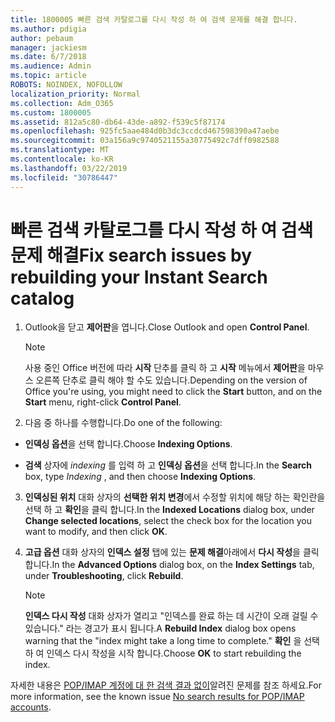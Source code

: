 ```yaml
---
title: 1800005 빠른 검색 카탈로그를 다시 작성 하 여 검색 문제를 해결 합니다.
ms.author: pdigia
author: pebaum
manager: jackiesm
ms.date: 6/7/2018
ms.audience: Admin
ms.topic: article
ROBOTS: NOINDEX, NOFOLLOW
localization_priority: Normal
ms.collection: Adm_O365
ms.custom: 1800005
ms.assetid: 812a5c80-db64-43de-a892-f539c5f87174
ms.openlocfilehash: 925fc5aae484d0b3dc3ccdcd467598390a47aebe
ms.sourcegitcommit: 03a156a9c9740521155a30775492c7dff0982588
ms.translationtype: MT
ms.contentlocale: ko-KR
ms.lasthandoff: 03/22/2019
ms.locfileid: "30786447"
---
```

# <a name="fix-search-issues-by-rebuilding-your-instant-search-catalog"></a><span data-ttu-id="6d5a5-102">빠른 검색 카탈로그를 다시 작성 하 여 검색 문제 해결</span><span class="sxs-lookup"><span data-stu-id="6d5a5-102">Fix search issues by rebuilding your Instant Search catalog</span></span>

1. <span data-ttu-id="6d5a5-103">Outlook을 닫고 **제어판**을 엽니다.</span><span class="sxs-lookup"><span data-stu-id="6d5a5-103">Close Outlook and open **Control Panel**.</span></span>
    
    > [!NOTE]
    > <span data-ttu-id="6d5a5-104">사용 중인 Office 버전에 따라 **시작** 단추를 클릭 하 고 **시작** 메뉴에서 **제어판**을 마우스 오른쪽 단추로 클릭 해야 할 수도 있습니다.</span><span class="sxs-lookup"><span data-stu-id="6d5a5-104">Depending on the version of Office you're using, you might need to click the **Start** button, and on the **Start** menu, right-click **Control Panel**.</span></span> 
  
2. <span data-ttu-id="6d5a5-105">다음 중 하나를 수행합니다.</span><span class="sxs-lookup"><span data-stu-id="6d5a5-105">Do one of the following:</span></span>
    
  - <span data-ttu-id="6d5a5-106">**인덱싱 옵션**을 선택 합니다.</span><span class="sxs-lookup"><span data-stu-id="6d5a5-106">Choose **Indexing Options**.</span></span>
    
  - <span data-ttu-id="6d5a5-107">**검색** 상자에 *indexing* 를 입력 하 고 **인덱싱 옵션**을 선택 합니다.</span><span class="sxs-lookup"><span data-stu-id="6d5a5-107">In the **Search** box, type  *Indexing*  , and then choose **Indexing Options**.</span></span>
    
3. <span data-ttu-id="6d5a5-108">**인덱싱된 위치** 대화 상자의 **선택한 위치 변경**에서 수정할 위치에 해당 하는 확인란을 선택 하 고 **확인**을 클릭 합니다.</span><span class="sxs-lookup"><span data-stu-id="6d5a5-108">In the **Indexed Locations** dialog box, under **Change selected locations**, select the check box for the location you want to modify, and then click **OK**.</span></span>
    
4. <span data-ttu-id="6d5a5-109">**고급 옵션** 대화 상자의 **인덱스 설정** 탭에 있는 **문제 해결**아래에서 **다시 작성**을 클릭 합니다.</span><span class="sxs-lookup"><span data-stu-id="6d5a5-109">In the **Advanced Options** dialog box, on the **Index Settings** tab, under **Troubleshooting**, click **Rebuild**.</span></span>
    
    > [!NOTE]
    > <span data-ttu-id="6d5a5-110">**인덱스 다시 작성** 대화 상자가 열리고 "인덱스를 완료 하는 데 시간이 오래 걸릴 수 있습니다." 라는 경고가 표시 됩니다.</span><span class="sxs-lookup"><span data-stu-id="6d5a5-110">A **Rebuild Index** dialog box opens warning that the "index might take a long time to complete."</span></span> <span data-ttu-id="6d5a5-111">**확인** 을 선택 하 여 인덱스 다시 작성을 시작 합니다.</span><span class="sxs-lookup"><span data-stu-id="6d5a5-111">Choose **OK** to start rebuilding the index.</span></span> 
  
<span data-ttu-id="6d5a5-112">자세한 내용은 [POP/IMAP 계정에 대 한 검색 결과 없이](https://support.office.com/article/51c9d2c7-a3db-4358-afdf-50d3a9e57039.aspx)알려진 문제를 참조 하세요.</span><span class="sxs-lookup"><span data-stu-id="6d5a5-112">For more information, see the known issue [No search results for POP/IMAP accounts](https://support.office.com/article/51c9d2c7-a3db-4358-afdf-50d3a9e57039.aspx).</span></span>
  

